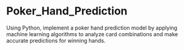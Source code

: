 # Poker_Hand_Prediction
Using Python, implement a poker hand prediction model by applying machine learning algorithms to analyze card combinations and make accurate predictions for winning hands.
